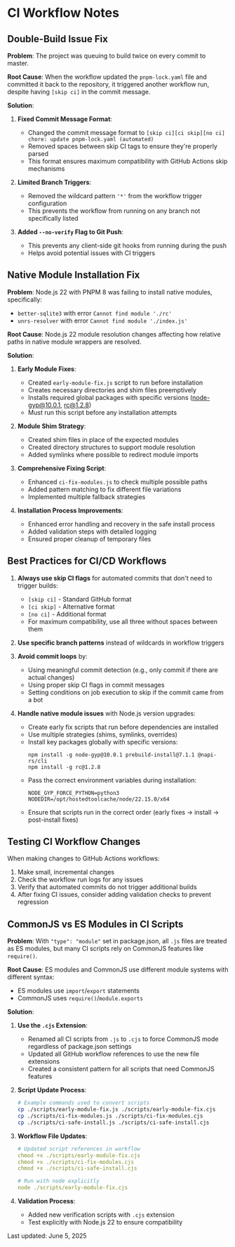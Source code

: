 # CI Workflow Notes

## Double-Build Issue Fix

**Problem**: The project was queuing to build twice on every commit to master.

**Root Cause**: When the workflow updated the `pnpm-lock.yaml` file and committed it back to the repository, it triggered another workflow run, despite having `[skip ci]` in the commit message.

**Solution**:

1. **Fixed Commit Message Format**:
   - Changed the commit message format to `[skip ci][ci skip][no ci] chore: update pnpm-lock.yaml (automated)`
   - Removed spaces between skip CI tags to ensure they're properly parsed
   - This format ensures maximum compatibility with GitHub Actions skip mechanisms

2. **Limited Branch Triggers**:
   - Removed the wildcard pattern `'*'` from the workflow trigger configuration
   - This prevents the workflow from running on any branch not specifically listed

3. **Added `--no-verify` Flag to Git Push**:
   - This prevents any client-side git hooks from running during the push
   - Helps avoid potential issues with CI triggers

## Native Module Installation Fix

**Problem**: Node.js 22 with PNPM 8 was failing to install native modules, specifically:
- `better-sqlite3` with error `Cannot find module './rc'`
- `unrs-resolver` with error `Cannot find module './index.js'`

**Root Cause**: Node.js 22 module resolution changes affecting how relative paths in native module wrappers are resolved.

**Solution**:

1. **Early Module Fixes**:
   - Created `early-module-fix.js` script to run before installation
   - Creates necessary directories and shim files preemptively
   - Installs required global packages with specific versions (node-gyp@10.0.1, rc@1.2.8)
   - Must run this script before any installation attempts

2. **Module Shim Strategy**:
   - Created shim files in place of the expected modules
   - Created directory structures to support module resolution
   - Added symlinks where possible to redirect module imports

3. **Comprehensive Fixing Script**:
   - Enhanced `ci-fix-modules.js` to check multiple possible paths
   - Added pattern matching to fix different file variations
   - Implemented multiple fallback strategies

4. **Installation Process Improvements**:
   - Enhanced error handling and recovery in the safe install process
   - Added validation steps with detailed logging
   - Ensured proper cleanup of temporary files

## Best Practices for CI/CD Workflows

1. **Always use skip CI flags** for automated commits that don't need to trigger builds:
   - `[skip ci]` - Standard GitHub format
   - `[ci skip]` - Alternative format
   - `[no ci]` - Additional format
   - For maximum compatibility, use all three without spaces between them

2. **Use specific branch patterns** instead of wildcards in workflow triggers

3. **Avoid commit loops** by:
   - Using meaningful commit detection (e.g., only commit if there are actual changes)
   - Using proper skip CI flags in commit messages
   - Setting conditions on job execution to skip if the commit came from a bot

4. **Handle native module issues** with Node.js version upgrades:
   - Create early fix scripts that run before dependencies are installed
   - Use multiple strategies (shims, symlinks, overrides)
   - Install key packages globally with specific versions:
     ```
     npm install -g node-gyp@10.0.1 prebuild-install@7.1.1 @napi-rs/cli
     npm install -g rc@1.2.8
     ```
   - Pass the correct environment variables during installation:
     ```
     NODE_GYP_FORCE_PYTHON=python3 NODEDIR=/opt/hostedtoolcache/node/22.15.0/x64
     ```
   - Ensure that scripts run in the correct order (early fixes → install → post-install fixes)

## Testing CI Workflow Changes

When making changes to GitHub Actions workflows:

1. Make small, incremental changes
2. Check the workflow run logs for any issues
3. Verify that automated commits do not trigger additional builds
4. After fixing CI issues, consider adding validation checks to prevent regression

## CommonJS vs ES Modules in CI Scripts

**Problem**: With `"type": "module"` set in package.json, all `.js` files are treated as ES modules, but many CI scripts rely on CommonJS features like `require()`.

**Root Cause**: ES modules and CommonJS use different module systems with different syntax:
- ES modules use `import`/`export` statements
- CommonJS uses `require()`/`module.exports`

**Solution**:

1. **Use the `.cjs` Extension**:
   - Renamed all CI scripts from `.js` to `.cjs` to force CommonJS mode regardless of package.json settings
   - Updated all GitHub workflow references to use the new file extensions
   - Created a consistent pattern for all scripts that need CommonJS features

2. **Script Update Process**:
   ```bash
   # Example commands used to convert scripts
   cp ./scripts/early-module-fix.js ./scripts/early-module-fix.cjs
   cp ./scripts/ci-fix-modules.js ./scripts/ci-fix-modules.cjs
   cp ./scripts/ci-safe-install.js ./scripts/ci-safe-install.cjs
   ```

3. **Workflow File Updates**:
   ```yaml
   # Updated script references in workflow
   chmod +x ./scripts/early-module-fix.cjs
   chmod +x ./scripts/ci-fix-modules.cjs
   chmod +x ./scripts/ci-safe-install.cjs

   # Run with node explicitly
   node ./scripts/early-module-fix.cjs
   ```

4. **Validation Process**:
   - Added new verification scripts with `.cjs` extension
   - Test explicitly with Node.js 22 to ensure compatibility

Last updated: June 5, 2025
